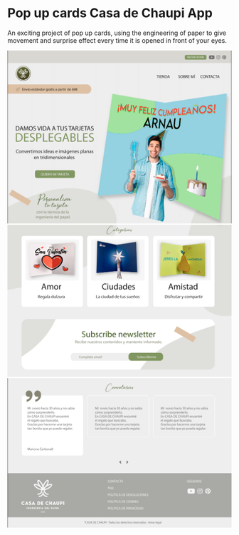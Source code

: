 # Pop up cards Casa de Chaupi App

An exciting project of pop up cards, using the engineering of paper to give movement and surprise effect every time it is opened in front of your eyes.

![home image 1](src/assets/img/Home-casa-de-chaupi-1.png)
![home image 2](src/assets/img/Home-casa-de-chaupi-2.png)
![home image 3](src/assets/img/Home-casa-de-chaupi-3.png)
